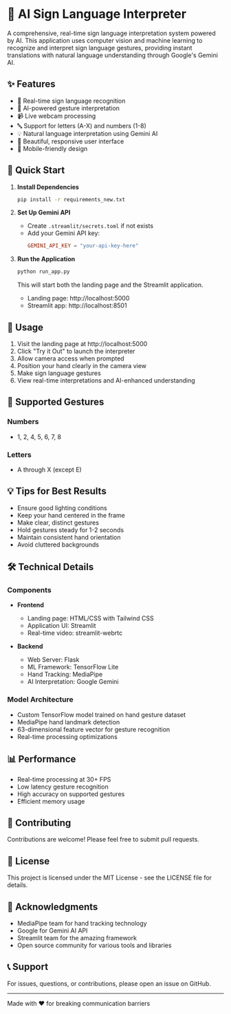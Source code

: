 # 🤟 AI Sign Language Interpreter

A comprehensive, real-time sign language interpretation system powered by AI. This application uses computer vision and machine learning to recognize and interpret sign language gestures, providing instant translations with natural language understanding through Google's Gemini AI.

## ✨ Features

- 🎯 Real-time sign language recognition
- 🤖 AI-powered gesture interpretation
- 📹 Live webcam processing
- 🔤 Support for letters (A-X) and numbers (1-8)
- 💡 Natural language interpretation using Gemini AI
- 🎨 Beautiful, responsive user interface
- 📱 Mobile-friendly design

## 🚀 Quick Start

1. **Install Dependencies**
   ```bash
   pip install -r requirements_new.txt
   ```

2. **Set Up Gemini API**
   - Create `.streamlit/secrets.toml` if not exists
   - Add your Gemini API key:
     ```toml
     GEMINI_API_KEY = "your-api-key-here"
     ```

3. **Run the Application**
   ```bash
   python run_app.py
   ```
   This will start both the landing page and the Streamlit application.
   - Landing page: http://localhost:5000
   - Streamlit app: http://localhost:8501

## 📖 Usage

1. Visit the landing page at http://localhost:5000
2. Click "Try it Out" to launch the interpreter
3. Allow camera access when prompted
4. Position your hand clearly in the camera view
5. Make sign language gestures
6. View real-time interpretations and AI-enhanced understanding

## 🎯 Supported Gestures

### Numbers
- 1, 2, 4, 5, 6, 7, 8

### Letters
- A through X (except E)

## 💡 Tips for Best Results

- Ensure good lighting conditions
- Keep your hand centered in the frame
- Make clear, distinct gestures
- Hold gestures steady for 1-2 seconds
- Maintain consistent hand orientation
- Avoid cluttered backgrounds

## 🛠️ Technical Details

### Components

- **Frontend**
  - Landing page: HTML/CSS with Tailwind CSS
  - Application UI: Streamlit
  - Real-time video: streamlit-webrtc

- **Backend**
  - Web Server: Flask
  - ML Framework: TensorFlow Lite
  - Hand Tracking: MediaPipe
  - AI Interpretation: Google Gemini

### Model Architecture

- Custom TensorFlow model trained on hand gesture dataset
- MediaPipe hand landmark detection
- 63-dimensional feature vector for gesture recognition
- Real-time processing optimizations

## 📊 Performance

- Real-time processing at 30+ FPS
- Low latency gesture recognition
- High accuracy on supported gestures
- Efficient memory usage

## 🤝 Contributing

Contributions are welcome! Please feel free to submit pull requests.

## 📝 License

This project is licensed under the MIT License - see the LICENSE file for details.

## 🙏 Acknowledgments

- MediaPipe team for hand tracking technology
- Google for Gemini AI API
- Streamlit team for the amazing framework
- Open source community for various tools and libraries

## 📞 Support

For issues, questions, or contributions, please open an issue on GitHub.

---

Made with ❤️ for breaking communication barriers
